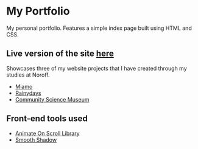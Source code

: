 # My Portfolio

My personal portfolio. Features a simple index page built using HTML and CSS. 

## Live version of the site [here](https://ingrid-skeide.github.io/portfolio/)

Showcases three of my website projects that I have created through my studies at Noroff.

- [Miamo](https://visionary-wisp-bbd995.netlify.app/)
- [Rainydays](https://stupefied-kilby-2a4dff.netlify.app/)
- [Community Science Museum](https://ingrid-skeide.github.io/museum-website/)

## Front-end tools used

- [Animate On Scroll Library](http://michalsnik.github.io/aos/)
- [Smooth Shadow](https://shadows.brumm.af/)

